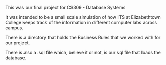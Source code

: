 This was our final project for CS309 - Database Systems

It was intended to be a small scale simulation of how ITS at Elizabethtown College keeps track of the information in different computer labs across campus.

There is a directory that holds the Business Rules that we worked with for our project.

There is also a .sql file which, believe it or not, is our sql file that loads the database.